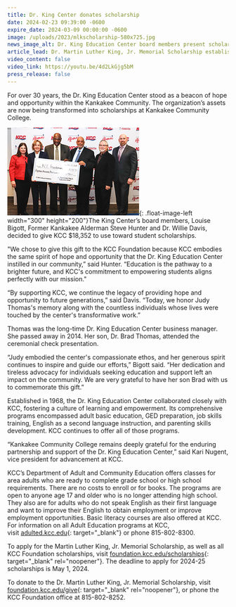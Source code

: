 ```yaml
---
title: Dr. King Center donates scholarship
date: 2024-02-23 09:39:00 -0600
expire_date: 2024-03-09 00:00:00 -0600
image: /uploads/2023/mlkscholarship-580x725.jpg
news_image_alt: Dr. King Education Center board members present scholarship check at KCC
article_lead: Dr. Martin Luther King, Jr. Memorial Scholarship established
video_content: false
video_link: https://youtu.be/4d2LkGjg5bM
press_release: false
---
```

For over 30 years, the Dr. King Education Center stood as a beacon of hope and opportunity within the Kankakee Community. The organization’s assets are now being transformed into scholarships at Kankakee Community College.

![(L-R) Kari Nugent, Louise Bigott, Dr. Willie Davis, Steve Hunter, Dr. Brad Thomas, and Dr. Michael Boyd](/uploads/2023/mlkscholarship-300x200.jpg "&#40;L-R&#41; Kari Nugent, Louise Bigott, Dr. Willie Davis, Steve Hunter, Dr. Brad Thomas, and Dr. Michael Boyd"){: .float-image-left width="300" height="200"}The King Center’s board members, Louise Bigott, Former Kankakee Alderman Steve Hunter and Dr. Willie Davis, decided to give KCC $18,352 to use toward student scholarships.

"We chose to give this gift to the KCC Foundation because KCC embodies the same spirit of hope and opportunity that the Dr. King Education Center instilled in our community,” said Hunter. “Education is the pathway to a brighter future, and KCC's commitment to empowering students aligns perfectly with our mission."

“By supporting KCC, we continue the legacy of providing hope and opportunity to future generations,” said Davis. “Today, we honor Judy Thomas's memory along with the countless individuals whose lives were touched by the center's transformative work.”

Thomas was the long-time Dr. King Education Center business manager. She passed away in 2014. Her son, Dr. Brad Thomas, attended the ceremonial check presentation.

“Judy embodied the center's compassionate ethos, and her generous spirit continues to inspire and guide our efforts,” Bigott said. “Her dedication and tireless advocacy for individuals seeking education and support left an impact on the community. We are very grateful to have her son Brad with us to commemorate this gift.”

Established in 1968, the Dr. King Education Center collaborated closely with KCC, fostering a culture of learning and empowerment. Its comprehensive programs encompassed adult basic education, GED preparation, job skills training, English as a second language instruction, and parenting skills development. KCC continues to offer all of those programs.

“Kankakee Community College remains deeply grateful for the enduring partnership and support of the Dr. King Education Center,” said Kari Nugent, vice president for advancement at KCC.

KCC’s Department of Adult and Community Education offers classes for area adults who are ready to complete grade school or high school requirements. There are no costs to enroll or for books. The programs are open to anyone age 17 and older who is no longer attending high school. They also are for adults who do not speak English as their first language and want to improve their English to obtain employment or improve employment opportunities. Basic literacy courses are also offered at KCC. For information on all Adult Education programs at KCC, visit&nbsp;[adulted.kcc.edu](https://adulted.kcc.edu/){: target="_blank"}&nbsp;or phone 815-802-8300.

To apply for the Martin Luther King, Jr. Memorial Scholarship, as well as all KCC Foundation scholarships, visit [foundation.kcc.edu/scholarships](https://foundation.kcc.edu/scholarships){: target="_blank" rel="noopener"}. The deadline to apply for 2024-25 scholarships is May 1, 2024.

To donate to the Dr. Martin Luther King, Jr. Memorial Scholarship, visit [foundation.kcc.edu/give](https://foundation.kcc.edu/give){: target="_blank" rel="noopener"}, or phone the KCC Foundation office at 815-802-8252.